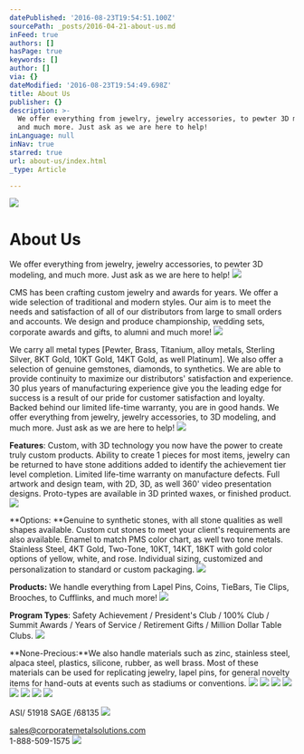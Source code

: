 ```yaml
---
datePublished: '2016-08-23T19:54:51.100Z'
sourcePath: _posts/2016-04-21-about-us.md
inFeed: true
authors: []
hasPage: true
keywords: []
author: []
via: {}
dateModified: '2016-08-23T19:54:49.698Z'
title: About Us
publisher: {}
description: >-
  We offer everything from jewelry, jewelry accessories, to pewter 3D modeling,
  and much more. Just ask as we are here to help!
inLanguage: null
inNav: true
starred: true
url: about-us/index.html
_type: Article

---
```

![](https://the-grid-user-content.s3-us-west-2.amazonaws.com/49a9d36c-4b50-4330-a54a-d1e6610393dc.jpg)

# About Us

We offer everything from jewelry, jewelry accessories, to pewter 3D modeling, and much more. Just ask as we are here to help!
![](https://s3-us-west-2.amazonaws.com/the-grid-img/p/9ffe5e8760d0bd9dc51b76a7cd41ba7463ef8aea.jpg)

CMS has been crafting custom jewelry and awards for years. We offer a wide selection of traditional and modern styles. Our aim is to meet the needs and satisfaction of all of our distributors from large to small orders and accounts. We design and produce championship, wedding sets, corporate awards and gifts, to alumni and much more!
![](https://s3-us-west-2.amazonaws.com/the-grid-img/p/84bcef7cc103860c6c003fc7345bc683957f4cc3.jpg)

We carry all metal types \[Pewter, Brass, Titanium, alloy metals, Sterling Silver, 8KT Gold, 10KT Gold, 14KT Gold, as well Platinum\]. We also offer a selection of genuine gemstones, diamonds, to synthetics. We are able to provide continuity to maximize our distributors' satisfaction and experience. 30 plus years of manufacturing experience give you the leading edge for success is a result of our pride for customer satisfaction and loyalty. Backed behind our limited life-time warranty, you are in good hands. We offer everything from jewelry, jewelry accessories, to 3D modeling, and much more. Just ask as we are here to help!
![](https://s3-us-west-2.amazonaws.com/the-grid-img/p/69f2165371764e22a05adfcdcf5bed19106c6f2a.jpg)

**Features**: Custom, with 3D technology you now have the power to create truly custom products. Ability to create 1 pieces for most items, jewelry can be returned to have stone additions added to identify the achievement tier level completion. Limited life-time warranty on manufacture defects. Full artwork and design team, with 2D, 3D, as well 360' video presentation designs. Proto-types are available in 3D printed waxes, or finished product.
![](https://the-grid-user-content.s3-us-west-2.amazonaws.com/6c60d163-58d1-44c2-91d0-a770d5a0067b.jpg)

**Options: **Genuine to synthetic stones, with all stone qualities as well shapes available. Custom cut stones to meet your client's requirements are also available. Enamel to match PMS color chart, as well two tone metals. Stainless Steel, 4KT Gold, Two-Tone, 10KT, 14KT, 18KT with gold color options of yellow, white, and rose. Individual sizing, customized and personalization to standard or custom packaging.
![](https://the-grid-user-content.s3-us-west-2.amazonaws.com/b1ebbab4-311c-47cc-934d-d0ce0a7fdd64.jpg)

**Products:** We handle everything from Lapel Pins, Coins, TieBars, Tie Clips, Brooches, to Cufflinks, and much more!
![](https://the-grid-user-content.s3-us-west-2.amazonaws.com/87885557-ec9b-403e-b286-17b46f8bf3c7.jpg)

**Program Types**: Safety Achievement / President's Club / 100% Club / Summit Awards / Years of Service / Retirement Gifts / Million Dollar Table Clubs.
![](https://the-grid-user-content.s3-us-west-2.amazonaws.com/646fb99c-73ed-4b20-ac85-87fca39c2121.jpg)

**None-Precious:**We also handle materials such as zinc, stainless steel, alpaca steel, plastics, silicone, rubber, as well brass. Most of these materials can be used for replicating jewelry, lapel pins, for general novelty items for hand-outs at events such as stadiums or conventions.
![](https://s3-us-west-2.amazonaws.com/the-grid-img/p/de8aaf585d6f49dd33c08a8c50e901be4c7e9531.jpg)
![](https://s3-us-west-2.amazonaws.com/the-grid-img/p/fb0db9bf613ebe99487fdbf4483dcfbfe6f4ff9e.jpg)
![](https://s3-us-west-2.amazonaws.com/the-grid-img/p/cce2309f34e64564550c46f0727c129822a266aa.jpg)
![](https://s3-us-west-2.amazonaws.com/the-grid-img/p/4796f9cb715affb1cbc381f42b40b3742208c323.jpg)
![](https://s3-us-west-2.amazonaws.com/the-grid-img/p/fd5c5e5236d5dcd191a6c12e006dfb6c63d452af.jpg)
![](https://s3-us-west-2.amazonaws.com/the-grid-img/p/63ea45fe365c9aaee88e34b246018ab60a58615f.jpg)
![](https://imgflo.herokuapp.com/graph/vahj1ThiexotieMo/6a4b7ed02fcac942523d02fd00e6d6f7/croprotate.jpg?cropheight=2459&cropwidth=3215&degrees=0&input=https%3A%2F%2Fs3-us-west-2.amazonaws.com%2Fthe-grid-img%2Fp%2F90fa65f1bfb7954a663d9b7d7af12f04160e6299.jpg&x=20&y=48)
![](https://imgflo.herokuapp.com/graph/vahj1ThiexotieMo/ba7dd646c7094c317410c73f672d73cf/croprotate.jpg?cropheight=2466&cropwidth=3210&degrees=0&input=https%3A%2F%2Fs3-us-west-2.amazonaws.com%2Fthe-grid-img%2Fp%2Fdc0ea8659c462a9f24e8e11adfa134e9b2b830b2.jpg&x=42&y=20)

ASI/ 51918 SAGE /68135
![](https://s3-us-west-2.amazonaws.com/the-grid-img/p/900b8423b6d1daeebfb857be41ab0f1808e23c89.jpg)

sales@corporatemetalsolutions.com  
1-888-509-1575
![](https://the-grid-user-content.s3-us-west-2.amazonaws.com/d36812dd-39e9-4da4-9ca6-02b0ef17db09.jpg)